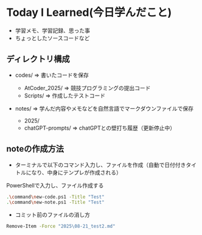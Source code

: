 # Today I Learned(今日学んだこと)
- 学習メモ、学習記録、思った事
- ちょっとしたソースコードなど

## ディレクトリ構成
- codes/ ⇒ 書いたコードを保存
    - AtCoder_2025/
        ⇒ 競技プログラミングの提出コード
    - Scripts/
        ⇒ 作成したテストコード

- notes/
    ⇒ 学んだ内容やメモなどを自然言語でマークダウンファイルで保存
    - 2025/
    - chatGPT-prompts/
        ⇒ chatGPTとの壁打ち履歴（更新停止中）



## noteの作成方法
- ターミナルで以下のコマンド入力し、ファイルを作成（自動で日付付きタイトルになり、中身にテンプレが作成される）

PowerShellで入力し、ファイル作成する
~~~bash
.\command\new-code.ps1 -Title "Test"
.\command\new-note.ps1 -Title "Test" 
~~~

- コミット前のファイルの消し方

~~~bash
Remove-Item -Force "2025\08-21_test2.md"
~~~

